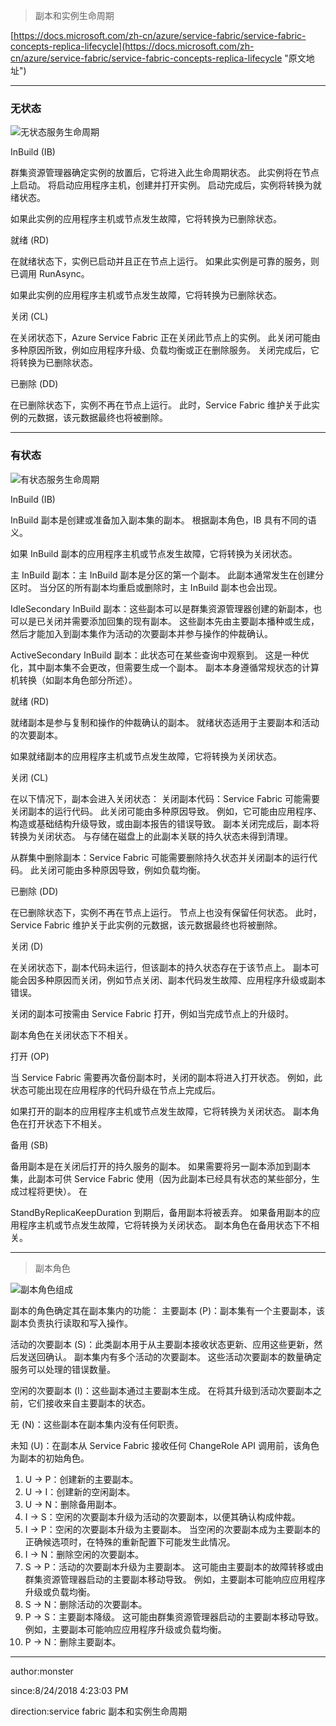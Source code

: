 
> 副本和实例生命周期

[https://docs.microsoft.com/zh-cn/azure/service-fabric/service-fabric-concepts-replica-lifecycle](https://docs.microsoft.com/zh-cn/azure/service-fabric/service-fabric-concepts-replica-lifecycle "原文地址")


----------
### 无状态 ###

![无状态服务生命周期](https://docs.microsoft.com/zh-cn/azure/service-fabric/media/service-fabric-concepts-replica-lifecycle/instance.png)

InBuild (IB)

群集资源管理器确定实例的放置后，它将进入此生命周期状态。 此实例将在节点上启动。 将启动应用程序主机，创建并打开实例。 启动完成后，实例将转换为就绪状态。

如果此实例的应用程序主机或节点发生故障，它将转换为已删除状态。

就绪 (RD)

在就绪状态下，实例已启动并且正在节点上运行。 如果此实例是可靠的服务，则已调用 RunAsync。

如果此实例的应用程序主机或节点发生故障，它将转换为已删除状态。

关闭 (CL)

在关闭状态下，Azure Service Fabric 正在关闭此节点上的实例。 此关闭可能由多种原因所致，例如应用程序升级、负载均衡或正在删除服务。 关闭完成后，它将转换为已删除状态。

已删除 (DD)

在已删除状态下，实例不再在节点上运行。 此时，Service Fabric 维护关于此实例的元数据，该元数据最终也将被删除。


----------
### 有状态 ###

![有状态服务生命周期](https://docs.microsoft.com/zh-cn/azure/service-fabric/media/service-fabric-concepts-replica-lifecycle/replica.png)

InBuild (IB)

InBuild 副本是创建或准备加入副本集的副本。 根据副本角色，IB 具有不同的语义。

如果 InBuild 副本的应用程序主机或节点发生故障，它将转换为关闭状态。

主 InBuild 副本：主 InBuild 副本是分区的第一个副本。 此副本通常发生在创建分区时。 当分区的所有副本均重启或删除时，主 InBuild 副本也会出现。

IdleSecondary InBuild 副本：这些副本可以是群集资源管理器创建的新副本，也可以是已关闭并需要添加回集的现有副本。 这些副本先由主要副本播种或生成，然后才能加入到副本集作为活动的次要副本并参与操作的仲裁确认。

ActiveSecondary InBuild 副本：此状态可在某些查询中观察到。 这是一种优化，其中副本集不会更改，但需要生成一个副本。 副本本身遵循常规状态的计算机转换（如副本角色部分所述）。

就绪 (RD)

就绪副本是参与复制和操作的仲裁确认的副本。 就绪状态适用于主要副本和活动的次要副本。

如果就绪副本的应用程序主机或节点发生故障，它将转换为关闭状态。

关闭 (CL)

在以下情况下，副本会进入关闭状态：
关闭副本代码：Service Fabric 可能需要关闭副本的运行代码。 此关闭可能由多种原因导致。 例如，它可能由应用程序、构造或基础结构升级导致，或由副本报告的错误导致。 副本关闭完成后，副本将转换为关闭状态。 与存储在磁盘上的此副本关联的持久状态未得到清理。

从群集中删除副本：Service Fabric 可能需要删除持久状态并关闭副本的运行代码。 此关闭可能由多种原因导致，例如负载均衡。

已删除 (DD)

在已删除状态下，实例不再在节点上运行。 节点上也没有保留任何状态。 此时，Service Fabric 维护关于此实例的元数据，该元数据最终也将被删除。

关闭 (D)

在关闭状态下，副本代码未运行，但该副本的持久状态存在于该节点上。 副本可能会因多种原因而关闭，例如节点关闭、副本代码发生故障、应用程序升级或副本错误。

关闭的副本可按需由 Service Fabric 打开，例如当完成节点上的升级时。

副本角色在关闭状态下不相关。

打开 (OP)

当 Service Fabric 需要再次备份副本时，关闭的副本将进入打开状态。 例如，此状态可能出现在应用程序的代码升级在节点上完成后。

如果打开的副本的应用程序主机或节点发生故障，它将转换为关闭状态。
副本角色在打开状态下不相关。

备用 (SB)

备用副本是在关闭后打开的持久服务的副本。 如果需要将另一副本添加到副本集，此副本可供 Service Fabric 使用（因为此副本已经具有状态的某些部分，生成过程将更快）。 在 

StandByReplicaKeepDuration 到期后，备用副本将被丢弃。
如果备用副本的应用程序主机或节点发生故障，它将转换为关闭状态。
副本角色在备用状态下不相关。


----------

> 副本角色

![副本角色组成](https://docs.microsoft.com/zh-cn/azure/service-fabric/media/service-fabric-concepts-replica-lifecycle/role.png)

副本的角色确定其在副本集内的功能：
主要副本 (P)：副本集有一个主要副本，该副本负责执行读取和写入操作。

活动的次要副本 (S)：此类副本用于从主要副本接收状态更新、应用这些更新，然后发送回确认。 副本集内有多个活动的次要副本。 这些活动次要副本的数量确定服务可以处理的错误数量。

空闲的次要副本 (I)：这些副本通过主要副本生成。 在将其升级到活动次要副本之前，它们接收来自主要副本的状态。

无 (N)：这些副本在副本集内没有任何职责。

未知 (U)：在副本从 Service Fabric 接收任何 ChangeRole API 调用前，该角色为副本的初始角色。

1. U -> P：创建新的主要副本。
1. U -> I：创建新的空闲副本。
1. U -> N：删除备用副本。
1. I -> S：空闲的次要副本升级为活动的次要副本，以便其确认构成仲裁。
1. I -> P：空闲的次要副本升级为主要副本。 当空闲的次要副本成为主要副本的正确候选项时，在特殊的重新配置下可能发生此情况。
1. I -> N：删除空闲的次要副本。
1. S -> P：活动的次要副本升级为主要副本。 这可能由主要副本的故障转移或由群集资源管理器启动的主要副本移动导致。 例如，主要副本可能响应应用程序升级或负载均衡。
1. S -> N：删除活动的次要副本。
1. P -> S：主要副本降级。 这可能由群集资源管理器启动的主要副本移动导致。 例如，主要副本可能响应应用程序升级或负载均衡。
1. P -> N：删除主要副本。

----------
author:monster

since:8/24/2018 4:23:03 PM 

direction:service fabric 副本和实例生命周期